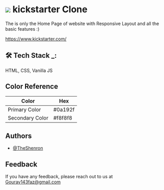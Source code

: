 
# ![](https://a.kickstarter.com/favicon.ico) kickstarter Clone

The is only the Home Page of website with Responsive Layout and all the basic features :) 

https://www.kickstarter.com/


## 🛠 Tech Stack _:
HTML, CSS, Vanilla JS

## Color Reference

| Color             | Hex                                                                |
| ----------------- | ------------------------------------------------------------------ |
| Primary Color |  #0a192f |
| Secondary Color |  #f8f8f8 |


## Authors

- [@TheShenron](https://github.com/TheShenron)


## Feedback

If you have any feedback, please reach out to us at Gourav143faz@gmail.com

